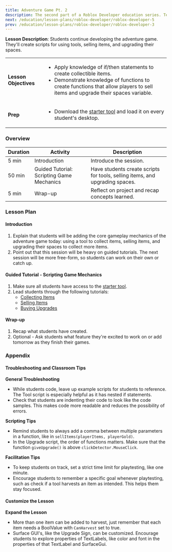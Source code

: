 ```yaml
---
title: Adventure Game Pt. 2
description: The second part of a Roblox Developer education series. Teach students to create an adventure game in Roblox.
next: /education/lesson-plans/roblox-developer/roblox-developer-5
prev: /education/lesson-plans/roblox-developer/roblox-developer-3
---
```


**Lesson Description**: Students continue developing the adventure game. They'll create scripts for using tools, selling items, and upgrading their spaces.

<table>
<tbody>
   <tr>
    <td><b>Lesson Objectives</b></td>
    <td>
      <ul>
        <li>Apply knowledge of if/then statements to create collectible items.</li>
        <li>Demonstrate knowledge of functions to create functions that allow players to sell items and upgrade their spaces variable.</li>
        </ul>
      </td>
   </tr>
   <tr>
    <td><b>Prep</b></td>
    <td>
    <ul>
    <li>Download the <a href="../../../assets/education/adventure-game-series/starterTool.rbxm" target="_blank" rel="noopener">starter tool</a> and load it on every student's desktop.</li>
    </ul>
    </td>
   </tr>

</tbody>
</table>

### Overview

<table>
  <thead>
    <tr>
      <th>Duration</th>
      <th>Activity</th>
      <th>Description </th>
    </tr>
  </thead>
  <tbody>
    <tr>
      <td>5 min</td>
      <td>Introduction</td>
      <td>Introduce the session.</td>
    </tr>
    <tr>
      <td>50 min</td>
      <td>Guided Tutorial: Scripting Game Mechanics</td>
      <td>Have students create scripts for tools, selling items, and upgrading spaces.</td>
    </tr>
    <tr>
      <td>5 min</td>
      <td>Wrap-up</td>
      <td>Reflect on project and recap concepts learned.</td>
    </tr>
  </tbody>
</table>

### Lesson Plan

#### Introduction

1. Explain that students will be adding the core gameplay mechanics of the adventure game today: using a tool to collect items, selling items, and upgrading their spaces to collect more items.
2. Point out that this session will be heavy on guided tutorials. The next session will be more free-form, so students can work on their own or catch up.

#### Guided Tutorial - Scripting Game Mechanics

1. Make sure all students have access to the <a href="../../../assets/education/adventure-game-series/starterTool.rbxm" target="_blank" rel="noopener">starter tool</a>.
2. Lead students through the following tutorials:
   - <a href="../../../education/adventure-game-series/collect-items.md" target="_blank" rel="noopener">Collecting Items</a>
   - <a href="../../../education/adventure-game-series/selling-items.md" target="_blank" rel="noopener">Selling Items</a>
   - <a href="../../../education/adventure-game-series/buying-upgrades.md" target="_blank" rel="noopener">Buying Upgrades</a>

#### Wrap-up

1. Recap what students have created.
2. Optional - Ask students what feature they're excited to work on or add tomorrow as they finish their games.

### Appendix

#### Troubleshooting and Classroom Tips

**General Troubleshooting**

- While students code, leave up example scripts for students to reference. The Tool script is especially helpful as it has nested if statements.
- Check that students are indenting their code to look like the code samples. This makes code more readable and reduces the possibility of errors.

**Scripting Tips**

- Remind students to always add a comma between multiple parameters in a function, like in `sellItems(playerItems, playerGold)`.
- In the Upgrade script, the order of functions matters. Make sure that the function `giveUpgrade()` is above `clickDetector.MouseClick`.

**Facilitation Tips**

- To keep students on track, set a strict time limit for playtesting, like one minute.
- Encourage students to remember a specific goal whenever playtesting, such as check if a tool harvests an item as intended. This helps them stay focused.

#### Customize the Lesson

**Expand the Lesson**

- More than one item can be added to harvest, just remember that each item needs a BoolValue with `CanHarvest` set to true.
- Surface GUI's, like the Upgrade Sign, can be customized. Encourage students to explore properties of TextLabels, like color and font in the properties of that TextLabel and SurfaceGui.
